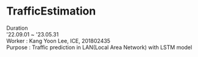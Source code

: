 # TrafficEstimation
Duration<br/>'22.09.01 ~ '23.05.31<br/>
Worker   : Kang Yoon Lee, ICE, 201802435<br/>
Purpose  : Traffic prediction in LAN(Local Area Network) with LSTM model<br/><br/>
